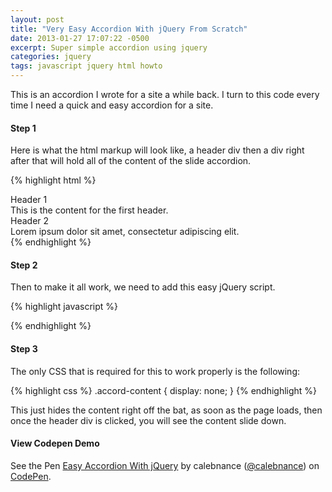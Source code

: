 ```yaml
---
layout: post
title: "Very Easy Accordion With jQuery From Scratch"
date: 2013-01-27 17:07:22 -0500
excerpt: Super simple accordion using jquery
categories: jquery
tags: javascript jquery html howto
---
```

This is an accordion I wrote for a site a while back. I turn to this code every time I need a quick and easy accordion for a site.  

#### Step 1

Here is what the html markup will look like, a header div then a div right after that will hold all of the content of the slide accordion.   

{% highlight html %}
<div class="accordion">
  <div class="accord-header">Header 1</div>
  <div class="accord-content">This is the content for the first header.</div>
  <div class="accord-header">Header 2</div>
  <div class="accord-content">Lorem ipsum dolor sit amet, consectetur adipiscing elit.</div>
</div>
{% endhighlight %}

#### Step 2

Then to make it all work, we need to add this easy jQuery script.  

{% highlight javascript %}
<script src="http://ajax.googleapis.com/ajax/libs/jquery/1.8.2/jquery.min.js"></script>
<script type="text/javascript">
  $(document).ready(function() {
    $(".accordion .accord-header").click(function() {
      if($(this).next("div").is(":visible")){
        $(this).next("div").slideUp("slow");
      } else {
        $(".accordion .accord-content").slideUp("slow");
        $(this).next("div").slideToggle("slow");
      }
    });
  });
</script>
{% endhighlight %}

#### Step 3

The only CSS that is required for this to work properly is the following:  

{% highlight css %}
.accord-content { display: none; }
{% endhighlight %}

This just hides the content right off the bat, as soon as the page loads, then once the header div is clicked, you will see the content slide down.  

#### View Codepen Demo
<p data-height="348" data-theme-id="dark" data-slug-hash="nbwGh" data-default-tab="js,result" data-user="calebnance" data-embed-version="2" data-pen-title="Easy Accordion With jQuery" data-preview="true" class="codepen">See the Pen <a href="https://codepen.io/calebnance/pen/nbwGh/">Easy Accordion With jQuery</a> by calebnance (<a href="http://codepen.io/calebnance">@calebnance</a>) on <a href="http://codepen.io">CodePen</a>.</p>
<script async src="https://production-assets.codepen.io/assets/embed/ei.js"></script>
